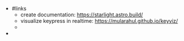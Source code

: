 - #links
	- create documentation: https://starlight.astro.build/
	- visualize keypress in realtime: https://mularahul.github.io/keyviz/
	-
-